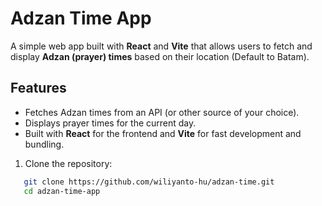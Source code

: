 # Adzan Time App

A simple web app built with **React** and **Vite** that allows users to fetch and display **Adzan (prayer) times** based on their location (Default to Batam).

## Features

- Fetches Adzan times from an API (or other source of your choice).
- Displays prayer times for the current day.
- Built with **React** for the frontend and **Vite** for fast development and bundling.

1. Clone the repository:

```bash
   git clone https://github.com/wiliyanto-hu/adzan-time.git
   cd adzan-time-app
```
